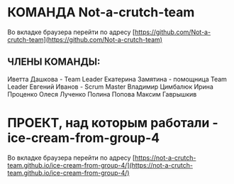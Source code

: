 # КОМАНДА Not-a-crutch-team
Во вкладке браузера перейти по адресу
[https://github.com/Not-a-crutch-team](https://github.com/Not-a-crutch-team)
## ЧЛЕНЫ КОМАНДЫ:
Иветта Дашкова - Team Leader
Екатерина Замятина - помощница Team Leader
Евгений Иванов - Scrum Master
Владимир Цимбалюк
Ирина Проценко
Олеся Лученко
Полина Попова 
Максим Гаврышкив
# ПРОЕКТ, над которым работали - ice-cream-from-group-4 
Во вкладке браузера перейти по адресу
[https://not-a-crutch-team.github.io/ice-cream-from-group-4/](https://not-a-crutch-team.github.io/ice-cream-from-group-4/)


